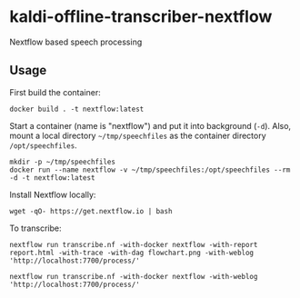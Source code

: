 # kaldi-offline-transcriber-nextflow
Nextflow based speech processing

## Usage
First build the container:

    docker build . -t nextflow:latest

Start a container (name is "nextflow") and put it into background (`-d`). Also, mount a local
directory `~/tmp/speechfiles` as the container directory `/opt/speechfiles`.
  
    mkdir -p ~/tmp/speechfiles
    docker run --name nextflow -v ~/tmp/speechfiles:/opt/speechfiles --rm -d -t nextflow:latest

Install Nextflow locally:

    wget -qO- https://get.nextflow.io | bash

To transcribe:

    nextflow run transcribe.nf -with-docker nextflow -with-report report.html -with-trace -with-dag flowchart.png -with-weblog 'http://localhost:7700/process/'

    nextflow run transcribe.nf -with-docker nextflow -with-weblog 'http://localhost:7700/process/'